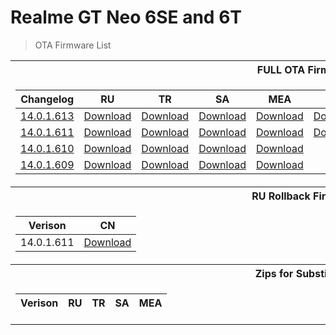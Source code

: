 # Realme GT Neo 6SE and 6T
> OTA Firmware List

<table>
<tr><th>FULL OTA Firmware</th></tr>
<tr><td>

| Changelog | RU | TR | SA | MEA | IN | EU | TH | LATAM | BR |
| :---: | :---: | :---: | :---: | :---: | :---: | :---: | :---: | :---: | :---: |
| [14.0.1.613](https://gauss-componentotacostmanual-sg.allawnofs.com/remove-fe688bcd3711e7d8b93137c55b42d8e8/component-ota/24/10/21/ee7bc8db3e5d4bc990c40907ff08f3af.html?logoType=1) | [Download](https://gauss-otacostmanual-eu.allawnofs.com/remove-5ccc05b4845960750ca4d7474633df65/component-ota/24/09/29/68ec594fff65469aa861e5b8e7db1e50.zip) | [Download](https://gauss-otacostmanual-sg.allawnofs.com/remove-fe688bcd3711e7d8b93137c55b42d8e8/component-ota/24/09/29/5da5d6f4fc7b4b2cbda6c93ab7725096.zip) | [Download](https://gauss-otacostmanual-eu.allawnofs.com/remove-91dcdaa7ba42aa5371fdde3f72fb6706/component-ota/24/09/29/0c787745be0747018eeaa95c8114ad4d.zip) | [Download](https://gauss-otacostmanual-eu.allawnofs.com/remove-f6ea1826c80630c38fe5b222a7dc0633/component-ota/24/09/29/cd2f7a3b5a3545e29965c26c79af418e.zip) | [Download](https://gauss-otacostmanual-eu.allawnofs.com/remove-07f149e80c7a68dae48f07408ac565a6/component-ota/24/09/29/d2598e9c4f514bb4aa081a81627676b0.zip) | [Download](https://gauss-otacostmanual-in.allawnofs.com/remove-d7ed0514d2f7728833ca9aeb07fa1c5d/component-ota/24/09/29/b599c010f61a4cd9b62f2802adeba7c0.zip) | [Download](https://gauss-otacostmanual-eu.allawnofs.com/remove-91dcdaa7ba42aa5371fdde3f72fb6706/component-ota/24/09/29/0c787745be0747018eeaa95c8114ad4d.zip) | [Download](https://gauss-otacostmanual-eu.allawnofs.com/remove-1381e0e62cb9bff2523d54e2b9566d65/component-ota/24/09/29/ad5fb5cbfeb044e1bf2c94626907c68b.zip) | [Download](https://gauss-otacostmanual-eu.allawnofs.com/remove-ead5b9c50b3fdad084c70b2faa878944/component-ota/24/09/29/a721548cd4794e54b13a1f8b191839aa.zip) |
| [14.0.1.611](https://t.me/gt3neo5hub/138748/162129) | [Download](https://gauss-componentotacostmanual-in.allawnofs.com/remove-da947fbbb4b03891eee23a750bff5c62/component-ota/24/07/22/09115e245d31456d8b167eb085788d8e.zip) | [Download](https://gauss-componentotacostmanual-sg.allawnofs.com/remove-3efbb900be775d7e907cc9939903e132/component-ota/24/07/22/10a54ee9f834413cbde75b849c4a0087.zip) | [Download](https://gauss-componentotacostmanual-eu.allawnofs.com/remove-eb6aa7c6283279a2e9882e4c3eee8b25/component-ota/24/07/22/f380369158b444a687366430dec67ebb.zip) | [Download](https://gauss-componentotacostmanual-in.allawnofs.com/remove-2a010360c9c06dad27466926f5849c94/component-ota/24/07/22/872921033e324af8b25daafde09a648c.zip) | [Download](https://gauss-componentotacostmanual-eu.allawnofs.com/remove-4ff5201605d961cca20189039fec156e/component-ota/24/07/22/65d711e780f3464a991814d2e9298c99.zip) | [Download](https://gauss-componentotacostmanual-in.allawnofs.com/remove-ba49c93f4302f81cec559a49d49d08c0/component-ota/24/07/22/7fb5b01f68ae4cefbae2e56753200828.zip) | - | - | - |
| [14.0.1.610](https://t.me/gt3neo5hub/138748/157630) | [Download](https://gauss-componentotacostmanual-eu.allawnofs.com/remove-a60653a0b9d09c49ad586ffc400a8477/component-ota/24/07/02/5a8d62d80d6f41199b66ed7609c3b4f9.zip) | [Download](https://gauss-componentotacostmanual-eu.allawnofs.com/remove-3956ae3bccedd28302ea2516c2e41117/component-ota/24/07/02/e1c9188f1c604fe4bcf2149456f5d6c1.zip) | [Download](https://gauss-componentotacostmanual-eu.allawnofs.com/remove-019b179619dc72037577984f135355d6/component-ota/24/07/02/b385da1913804d7db2ecb337c006b676.zip) | [Download](https://gauss-componentotacostmanual-eu.allawnofs.com/remove-c4164a4751ffc8c8d0a7b670908e4c88/component-ota/24/07/02/c071432eef764e5388b498d68f1be3a1.zip) | - | - | - | - | - |
| [14.0.1.609](https://t.me/gt3neo5hub/138748/153741) | [Download](https://gauss-componentotacostmanual-sg.allawnofs.com/remove-d71eb514f86f2f84fda8e0d7475b2bff/component-ota/24/06/25/0724c5fbf50b48a3afcdc404d3de4019.zip) | [Download](https://gauss-componentotacostmanual-eu.allawnofs.com/remove-44e5748befcd7b479f15a8d9793e0d23/component-ota/24/06/25/bca36b6f69ee49a594ddbb0e973d68b6.zip) | [Download](https://gauss-componentotacostmanual-eu.allawnofs.com/remove-450b6456830477ae83706980ed64f4ed/component-ota/24/06/25/e4c202f2d31a4b68a04c47241902983a.zip) | [Download](https://gauss-componentotacostmanual-eu.allawnofs.com/remove-f4c465a1c1740b931defdbc3a44d3984/component-ota/24/06/25/cb12ac6e2cd0434ab55026d26818737c.zip) | - | - | - | - | - |

</td></tr>

<tr><th>RU Rollback Firmware</th></tr>
<tr><td>

Verison | CN 
| :---: | :---: |
14.0.1.611 | [Download](https://rbp01.realme.net/GT_Neo6_SE/RMX3850_11_A_OTA_0360_all_ZKHVlX_10010111.zip) 

</td></tr>


<tr><th>Zips for Substitution</th></tr>
<tr><td>

Verison | RU | TR | SA | MEA
| :---: | :---: | :---: | :---: | :---: |

</td></tr> </table>
